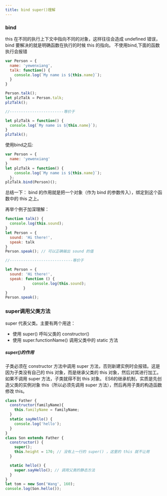 ```yaml
---
title: bind super()理解
---
```


### bind
this 在不同的执行上下文中指向不同的对象，这样往往会造成 undefined 错误，bind 要解决的就是明确函数在执行的时候 this 的指向。
不使用bind,下面的函数执行会报错

```js
var Person = {
  name: 'yewenxiang',
  talk: function() {
    console.log(`My name is ${this.name}`);
  }
}

Person.talk();
let plzTalk = Person.talk;
plzTalk();

//------------------------等价于

let plzTalk = function() {
  console.log(`My name is ${this.name}`);
}
plzTalk();
```

使用bind之后:

```js
var Person = {
  name: 'yewenxiang'
}
let plzTalk = function() {
    console.log(`My name is ${this.name}`);
  };
plzTalk.bind(Person)();
```
总结一下： bind 的作用就是把一个对象（作为 bind 的参数传入），绑定到这个函数中的 this 之上。

再举个例子加深理解：

```js
function talk() {
  console.log(this.sound);
}
let Person = {
  sound: 'Hi there!',
  speak: talk
}
Person.speak(); // 可以正确输出 sound 的值

//----------------------------等价于

let Person = {
  sound: 'Hi there!',
  speak: function () {
            console.log(this.sound);
        }
}
Person.speak();
```

### super调用父类方法

super 代表父类。主要有两个用途：
- 使用 super() 呼叫父类的 constructor()
- 使用 super.functionName() 调用父类中的 static 方法

##### super()的作用
子类必须在 constructor 方法中调用 super 方法，否则新建实例时会报错。这是因为子类没有自己的 this 对象，而是继承父类的 this 对象，然后对其进行加工。如果不调用 super 方法，子类就得不到 this 对象。
ES6的继承机制，实质是先创造父类的实例对象 this（所以必须先调用 super 方法），然后再用子类的构造函数修改 this。

```js
class Father {
  constructor(familyName){
    this.familyName = familyName;
  }
  static sayHello() {
    console.log('hello');
  }
}
class Son extends Father {
  constructor() {
    super();
    this.height = 170; // 没有上一行的 super() ，这里的 this 就不让用
  }

  static hello() {
    super.sayHello(); // 调用父类的静态方法
  }
}
let tom = new Son('Wang', 160);
console.log(Son.hello());
```
